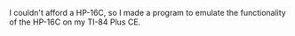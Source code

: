 I couldn't afford a HP-16C, so I made a program to emulate the functionality of the HP-16C on my TI-84 Plus CE.
